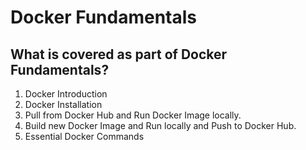 # Docker Fundamentals

## What is covered as part of Docker Fundamentals?
1. Docker Introduction
2. Docker Installation
3. Pull from Docker Hub and Run Docker Image locally.
4. Build new Docker Image and Run locally and Push to Docker Hub.
5. Essential Docker Commands
